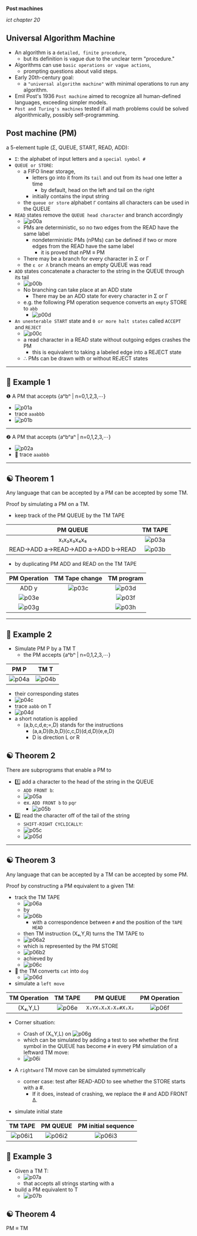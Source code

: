 __Post machines__

_ict chapter 20_

Universal Algorithm Machine
---
- An algorithm is a `detailed, finite procedure`, 
  - but its definition is vague due to the unclear term "procedure."
- Algorithms can use `basic operations or vague actions`, 
  - prompting questions about valid steps.
- Early 20th-century goal: 
  - a `"universal algorithm machine"` with minimal operations to run any algorithm.
- Emil Post's 1936 `Post machine` aimed to recognize all human-defined languages, exceeding simpler models.
- `Post and Turing's machines` tested if all math problems could be solved algorithmically, possibly self-programming.


Post machine (PM)
---
a 5-element tuple (Σ, QUEUE, START, READ, ADD):
- `Σ`: the alphabet of input letters and a `special symbol #`
- `QUEUE or STORE`: 
  - a FIFO linear storage, 
    - letters go into it from its `tail` and out from its `head` one letter a time
      - by default, head on the left and tail on the right
    - initially contains the input string 
  - the `queue or store` alphabet `Γ` contains all characters can be used in the QUEUE
- `READ` states remove the `QUEUE head character` and branch accordingly
  - ![p00a](./img/p00a.png)
  - PMs are deterministic, so no two edges from the READ have the same label
    - nondeterministic PMs (nPMs) can be defined if two or more edges from the READ have the same label
      - it is proved that nPM ≡ PM
  - There may be a branch for every character in Σ or Γ
  - the `ε or Λ` branch means an empty QUEUE was read
- `ADD` states concatenate a character to the string in the QUEUE through its tail
  - ![p00b](./img/p00b.png)
  - No branching can take place at an ADD state
    - There may be an ADD state for every character in Σ or Γ
  - e.g. the following PM operation sequence converts an `empty` STORE to `abb`
    - ![p00d](./img/p00d.png)
- `An unenterable START` state and `0 or more halt states` called `ACCEPT` and `REJECT`
  - ![p00c](./img/p00c.png)
  - a read character in a READ state without outgoing edges crashes the PM
    - this is equivalent to taking a labeled edge into a REJECT state
  - ∴ PMs can be drawn with or without REJECT states

---

🍎 Example 1
---
❶ A PM that accepts {aⁿbⁿ | n=0,1,2,3,⋯}
- ![p01a](./img/p01a.png)
- trace `aaabbb`
- ![p01b](./img/p01b.png)

---

❷ A PM that accepts {aⁿbⁿaⁿ | n=0,1,2,3,⋯}
- ![p02a](./img/p02a.png)
- 📝 trace `aaabbb`

---

☯ Theorem 1
---
Any language that can be accepted by a PM can be accepted by some TM.

Proof by simulating a PM on a TM.
- keep track of the PM QUEUE by the TM TAPE

| PM QUEUE | TM TAPE |
|:---:|:---:|
| x₁x₂x₃x₄x₅ | ![p03a](./img/p03a.png) |
| READ→ADD a→READ→ADD a→ADD b→READ | ![p03b](./img/p03b.png) |

- by duplicating PM ADD and READ on the TM TAPE

| PM Operation | TM Tape change | TM program |
|:---:|:---:|:---:|
| ADD y | ![p03c](./img/p03c.png) |  ![p03d](./img/p03d.png) |
| ![p03e](./img/p03e.png) | | ![p03f](./img/p03f.png) |
| ![p03g](./img/p03g.png) | | ![p03h](./img/p03h.png) |

---

🍎 Example 2
---
- Simulate PM P by a TM T 
  - the PM accepts {aⁿbⁿ | n=0,1,2,3,⋯}

| PM P | TM T |
|:---:|:---:|
| ![p04a](./img/p04a.png)| ![p04b](./img/p04b.png) |

- their corresponding states
- ![p04c](./img/p04c.png)
- trace `aabb` on T 
- ![p04d](./img/p04d.png)
- a short notation is applied
  - (a,b,c,d,e;=,D) stands for the instructions
    - (a,a,D)(b,b,D)(c,c,D)(d,d,D)(e,e,D)
    - D is direction L or R


☯ Theorem 2
---
There are subprograms that enable a PM to 
- 1️⃣ add a character to the head of the string in the QUEUE
  - `ADD FRONT b`:
  - ![p05a](./img/p05a.png)
  - ex. `ADD FRONT b` to  `pqr`
    - ![p05b](./img/p05b.png)
- 2️⃣ read the character off of the tail of the string
  - `SHIFT-RIGHT CYCLICALLY`:
  - ![p05c](./img/p05c.png)
  - ![p05d](./img/p05d.png)

---

☯ Theorem 3
---
Any language that can be accepted by a TM can be accepted by some PM.

Proof by constructing a PM equivalent to a given TM:
- track the TM TAPE
  - ![p06a](./img/p06a.png)
  - by
  - ![p06b](./img/p06b.png)
    - with a correspondence between `#` and the position of the `TAPE HEAD`
  - then TM instruction (X₄,Y,R) turns the TM TAPE to
  - ![p06a2](./img/p06a2.png)
  - which is represented by the PM STORE
  - ![p06b2](./img/p06b2.png)
  - achieved by
  - ![p06c](./img/p06c.png)
- 🍎 the TM converts `cat` into `dog`
  - ![p06d](./img/p06d.png)
- simulate a `left move`

| TM Operation | TM TAPE | PM QUEUE | PM Operation | 
|:---:|:---:|:---:|:---:|
| (X₄,Y,L) | ![p06e](./img/p06e.png) | `X₃YX₅X₆X₇X₈#X₁X₂` | ![p06f](./img/p06f.png)  |

- Corner situation:
  - Crash of (X₁,Y,L) on ![p06g](./img/p06g.png)
  - which can be simulated by adding a test to see whether the first symbol in the QUEUE has become `#` in every PM simulation of a leftward TM move:
  - ![p06i](./img/p06i.png)
 
- A `rightward` TM move can be simulated symmetrically
  - corner case: test after READ-ADD to see whether the STORE starts with a #. 
    - If it does, instead of crashing, we replace the # and ADD FRONT Δ.
- simulate initial state

| TM TAPE | PM QUEUE | PM initial sequence |
|:---:|:---:|:---:|
| ![p06i1](./img/p06i1.png) | ![p06i2](./img/p06i2.png) | ![p06i3](./img/p06i3.png) |



🍎 Example 3
---
- Given a TM T:
  - ![p07a](./img/p07a.png)
  - that accepts all strings starting with a
- build a PM equivalent to T
  - ![p07b](./img/p07b.png)


☯ Theorem 4
---
PM ≡ TM